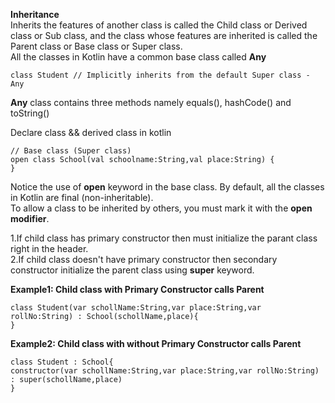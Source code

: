 **Inheritance**<br/>
Inherits the features of another class is called the Child class or Derived class or Sub class, and the class whose features are inherited is called the Parent class or Base class or Super class.<br/>
All the classes in Kotlin have a common base class called **Any**<br/>

````
class Student // Implicitly inherits from the default Super class - Any
`````
**Any** class contains three methods namely equals(), hashCode() and toString()<br/>

Declare class && derived class in kotlin

````
// Base class (Super class)
open class School(val schoolname:String,val place:String) {
}
````
Notice the use of **open** keyword in the base class. By default, all the classes in Kotlin are final (non-inheritable).<br/>
To allow a class to be inherited by others, you must mark it with the **open modifier**.<br/>

1.If child class has primary constructor then must initialize the parant class right in the header.<br/>
2.If child class doesn't have primary constructor then secondary constructor initialize the parent class using **super** keyword.<br/>

**Example1: Child class with Primary Constructor calls Parent**<br/>

````
class Student(var schollName:String,var place:String,var rollNo:String) : School(schollName,place){
}
````
**Example2: Child class with without Primary Constructor calls Parent**<br/>

````
class Student : School{
constructor(var schollName:String,var place:String,var rollNo:String) : super(schollName,place)
}
````

